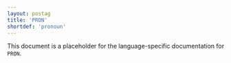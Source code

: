 ```yaml
---
layout: postag
title: 'PRON'
shortdef: 'pronoun'
---
```


This document is a placeholder for the language-specific documentation
for `PRON`.